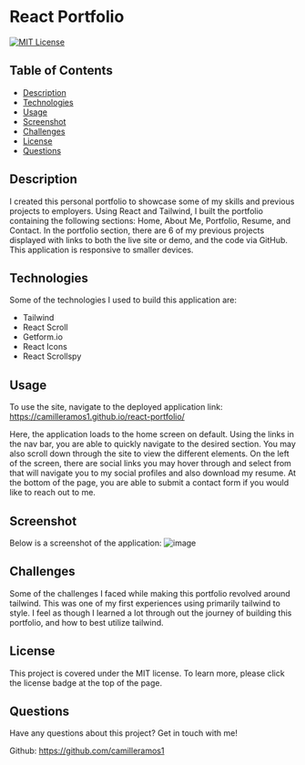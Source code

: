 # React Portfolio

[![MIT License](https://img.shields.io/badge/License-MIT-blue)](https://opensource.org/licenses/MIT)

## Table of Contents
* [Description](#description)
* [Technologies](#technologies)
* [Usage](#usage)
* [Screenshot](#screenshot)
* [Challenges](#challenges)
* [License](#license)
* [Questions](#questions)

## Description
I created this personal portfolio to showcase some of my skills and previous projects to employers. Using React and Tailwind, I built the portfolio containing the following sections: Home, About Me, Portfolio, Resume, and Contact. In the portfolio section, there are 6 of my previous projects displayed with links to both the live site or demo, and the code via GitHub. This application is responsive to smaller devices.

## Technologies
Some of the technologies I used to build this application are: 
* Tailwind
* React Scroll
* Getform.io
* React Icons
* React Scrollspy

## Usage
To use the site, navigate to the deployed application link: https://camilleramos1.github.io/react-portfolio/

Here, the application loads to the home screen on default. Using the links in the nav bar, you are able to quickly navigate to the desired section. You may also scroll down through the site to view the different elements. On the left of the screen, there are social links you may hover through and select from that will navigate you to my social profiles and also download my resume. At the bottom of the page, you are able to submit a contact form if you would like to reach out to me.

## Screenshot
Below is a screenshot of the application: 
![image](https://github.com/camilleramos1/react-portfolio/assets/129894673/75c843fc-cc37-4f41-ae01-8618a7a12cc7)


## Challenges
Some of the challenges I faced while making this portfolio revolved around tailwind. This was one of my first experiences using primarily tailwind to style. I feel as though I learned a lot through out the journey of building this portfolio, and how to best utilize tailwind.

## License
This project is covered under the MIT license. To learn more, please click the license badge at the top of the page.

## Questions
Have any questions about this project? Get in touch with me!

Github: https://github.com/camilleramos1
